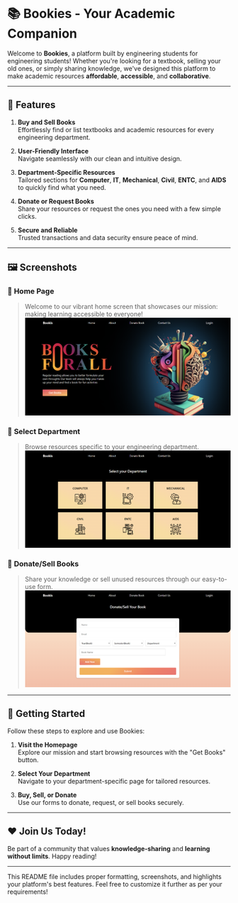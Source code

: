 
# 📚 **Bookies** - Your Academic Companion

Welcome to **Bookies**, a platform built by engineering students for engineering students! Whether you're looking for a textbook, selling your old ones, or simply sharing knowledge, we've designed this platform to make academic resources **affordable**, **accessible**, and **collaborative**.

---

## 🌟 **Features**

1. **Buy and Sell Books**  
   Effortlessly find or list textbooks and academic resources for every engineering department.

2. **User-Friendly Interface**  
   Navigate seamlessly with our clean and intuitive design.

3. **Department-Specific Resources**  
   Tailored sections for **Computer**, **IT**, **Mechanical**, **Civil**, **ENTC**, and **AIDS** to quickly find what you need.

4. **Donate or Request Books**  
   Share your resources or request the ones you need with a few simple clicks.

5. **Secure and Reliable**  
   Trusted transactions and data security ensure peace of mind.

---

## 🖼️ **Screenshots**

### 🔷 **Home Page**  
> Welcome to our vibrant home screen that showcases our mission: making learning accessible to everyone!  
![Home Page](./Home_Page.png)

### 🔷 **Select Department**  
> Browse resources specific to your engineering department.  
![Department Page](./Department_page.png)

### 🔷 **Donate/Sell Books**  
> Share your knowledge or sell unused resources through our easy-to-use form.  
![Donate Page](./Upload_Book.png)

---

## 🚀 **Getting Started**

Follow these steps to explore and use Bookies:

1. **Visit the Homepage**  
   Explore our mission and start browsing resources with the "Get Books" button.

2. **Select Your Department**  
   Navigate to your department-specific page for tailored resources.

3. **Buy, Sell, or Donate**  
   Use our forms to donate, request, or sell books securely.

---

## ❤️ **Join Us Today!**  
Be part of a community that values **knowledge-sharing** and **learning without limits**. Happy reading!  

---

This README file includes proper formatting, screenshots, and highlights your platform's best features. Feel free to customize it further as per your requirements!
